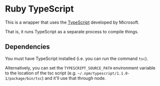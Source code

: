 Ruby TypeScript
=================

This is a wrapper that uses the [TypeScript](https://github.com/Microsoft/TypeScript) developed by Microsoft.

That is, it runs TypeScript as a separate process to compile things.

## Dependencies

You must have TypeScript installed (i.e. you can run the command `tsc`).

Alternatively, you can set the `TYPESCRIPT_SOURCE_PATH` environment variable to the location
of the tsc script (e.g. `~/.npm/typescript/1.1.0-1/package/bin/tsc`) and it'll use that through node.
